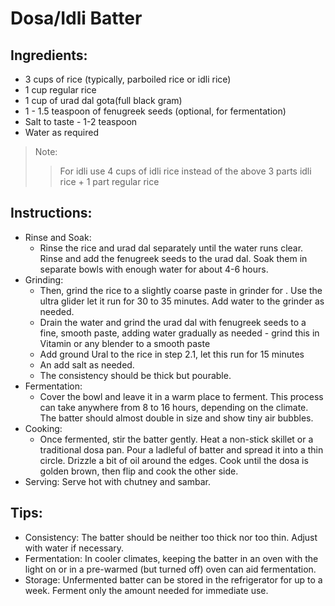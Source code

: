 # Dosa/Idli Batter

## Ingredients:
- 3 cups of rice (typically, parboiled rice or idli rice)  
- 1 cup regular rice
- 1 cup of urad dal gota(full black gram)
- 1 - 1.5 teaspoon of fenugreek seeds (optional, for fermentation)
- Salt to taste - 1-2 teaspoon
- Water as required
> Note:
>> For idli use 4 cups of idli rice instead of the above 3 parts idli rice + 1 part regular rice


## Instructions:
  - Rinse and Soak:
    - Rinse the rice and urad dal separately until the water runs clear. Rinse and add the fenugreek seeds to the urad dal. Soak them in separate bowls with enough water for about 4-6 hours.
  - Grinding: 
    - Then, grind the rice to a slightly coarse paste in grinder for .  Use the ultra glider let it run for 30 to 35 minutes. Add water to the grinder as needed.
    - Drain the water and grind the urad dal with fenugreek seeds to a fine, smooth paste, adding water gradually as needed - grind this in Vitamin or any blender to a smooth paste
    - Add ground Ural to the rice in step 2.1, let this run for 15 minutes
    - An add salt as needed. 
    - The consistency should be thick but pourable.
  - Fermentation:
    - Cover the bowl and leave it in a warm place to ferment. This process can take anywhere from 8 to 16 hours, depending on the climate. The batter should almost double in size and show tiny air bubbles.
  - Cooking:
    - Once fermented, stir the batter gently. Heat a non-stick skillet or a traditional dosa pan. Pour a ladleful of batter and spread it into a thin circle. Drizzle a bit of oil around the edges. Cook until the dosa is golden brown, then flip and cook the other side.
  - Serving: Serve hot with chutney and sambar.

## Tips:
  - Consistency: The batter should be neither too thick nor too thin. Adjust with water if necessary.
  - Fermentation: In cooler climates, keeping the batter in an oven with the light on or in a pre-warmed (but turned off) oven can aid fermentation.
  - Storage: Unfermented batter can be stored in the refrigerator for up to a week. Ferment only the amount needed for immediate use.
